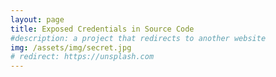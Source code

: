 ```yaml
---
layout: page
title: Exposed Credentials in Source Code
#description: a project that redirects to another website
img: /assets/img/secret.jpg
# redirect: https://unsplash.com
---
```


